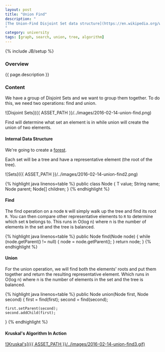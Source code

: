 ```yaml
---
layout: post
title: "Union Find"
description: "
[The Union-Find Disjoint Set data structure](https://en.wikipedia.org/wiki/Disjoint-set_data_structure) is very interesting. It is used for percolation. The UFDS is used to model several disjoint (not connected) sets and is in the domain of percolation theory. It allows you to find if an object is in the same set as another and which set an object should be or is in. This has some very cool and useful applications like [Kruskal's algorithm](https://en.wikipedia.org/wiki/Kruskal%27s_algorithm) to find the minimum spanning tree of a graph. It can also be used social networks in the form of friend circles.
"
category: university
tags: [graph, search, union, tree, algorithm]
---
```

{% include JB/setup %}

<!-- Overview -->
<h3>Overview</h3>

{{ page.description }}

<!-- Content -->
<h3>Content</h3>

We have a group of Disjoint Sets and we want to group them together. To do this, we need two operations: find and union.

![Disjoint Sets]({{ ASSET_PATH }}/../images/2016-02-14-union-find.png)

Find will determine what set an element is in while union will create the union of two elements.



<!-- Internal Data Structure -->
<h4>Internal Data Structure</h4>

We're going to create a [forest](https://en.wikipedia.org/wiki/Tree_(graph_theory)#Forest).

Each set will be a tree and have a representative element (the root of the tree).

![Sets]({{ ASSET_PATH }}/../images/2016-02-14-union-find2.png)

<!-- Code _______________________________________-->
{% highlight java linenos=table %}
public class Node<T> {
    T value;
    String name;
    Node<T> parent;
    Node<T>[] children;
}
{% endhighlight %}
<!-- /Code ^^^^^^^^^^^^^^^^^^^^^^^^^^^^^^^^^^^^^^-->



<!-- Find -->
<h4>Find</h4>

The find operation on a node `N` will simply walk up the tree and find its root `R`. You can then compare other representative elements to `R` to determine which set `N` belongs to. This runs in O(log n) where n is the number of elements in the set and the tree is balanced.

<!-- Code _______________________________________-->
{% highlight java linenos=table %}
public Node<T> find(Node<T> node) {
    while (node.getParent() != null) {
        node = node.getParent();
    }
    return node;
}
{% endhighlight %}
<!-- /Code ^^^^^^^^^^^^^^^^^^^^^^^^^^^^^^^^^^^^^^-->



<!-- Union -->
<h4>Union</h4>

For the union operation, we will find both the elements' roots and put them together and return the resulting representative element. Which runs in O(log n) where n is the number of elements in the set and the tree is balanced.

<!-- Code _______________________________________-->
{% highlight java linenos=table %}
public Node<T> union(Node<T> first, Node<T> second) {
    first = find(first);
    second = find(second);

    first.setParent(second);
    second.addChild(first);
}
{% endhighlight %}
<!-- /Code ^^^^^^^^^^^^^^^^^^^^^^^^^^^^^^^^^^^^^^-->



<!-- Kruskal's Algorithm In Action -->
<h4>Kruskal's Algorithm In Action</h4>

[![Kruskal's]({{ ASSET_PATH }}/../images/2016-02-14-union-find3.gif)](http://www.cs.usfca.edu/~galles/visualization/Kruskal.html)
